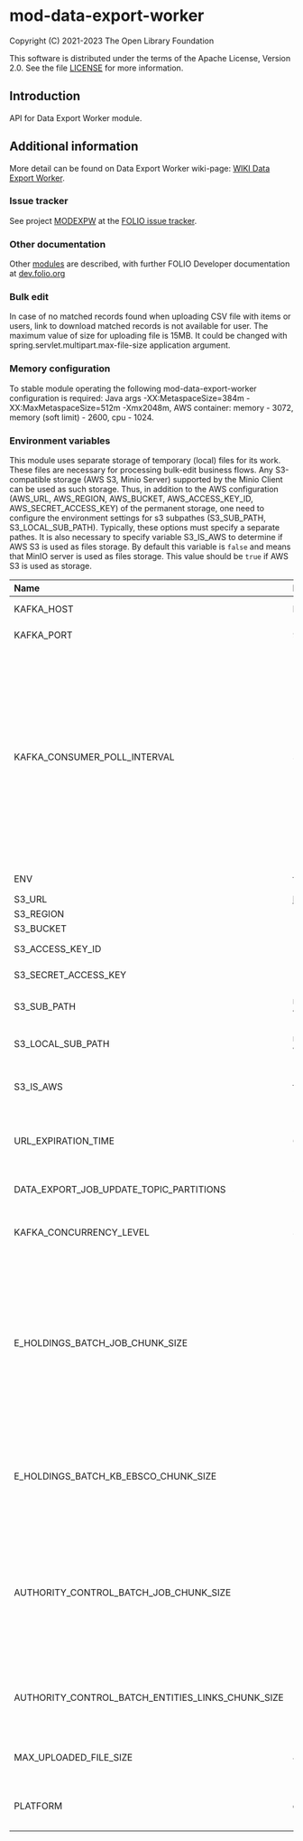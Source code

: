 # mod-data-export-worker

Copyright (C) 2021-2023 The Open Library Foundation

This software is distributed under the terms of the Apache License,
Version 2.0. See the file [LICENSE](LICENSE) for more information.

## Introduction
API for Data Export Worker module.

## Additional information
More detail can be found on Data Export Worker wiki-page: [WIKI Data Export Worker](https://wiki.folio.org/pages/viewpage.action?pageId=52134948).

### Issue tracker
See project [MODEXPW](https://issues.folio.org/browse/MODEXPW)
at the [FOLIO issue tracker](https://dev.folio.org/guidelines/issue-tracker).

### Other documentation
Other [modules](https://dev.folio.org/source-code/#server-side) are described,
with further FOLIO Developer documentation at
[dev.folio.org](https://dev.folio.org/)

### Bulk edit
In case of no matched records found when uploading CSV file with items or users, link to download matched records is not available for user.
The maximum value of size for uploading file is 15MB. It could be changed with spring.servlet.multipart.max-file-size application argument.

### Memory configuration
To stable module operating the following mod-data-export-worker configuration is required: Java args -XX:MetaspaceSize=384m -XX:MaxMetaspaceSize=512m -Xmx2048m,
AWS container: memory - 3072, memory (soft limit) - 2600, cpu - 1024.

### Environment variables
This module uses separate storage of temporary (local) files for its work. These files are necessary for processing bulk-edit business flows. 
Any S3-compatible storage (AWS S3, Minio Server) supported by the Minio Client can be used as such storage. Thus, in addition to the 
AWS configuration (AWS_URL, AWS_REGION, AWS_BUCKET, AWS_ACCESS_KEY_ID, AWS_SECRET_ACCESS_KEY) of the permanent storage, 
one need to configure the environment settings for s3 subpathes (S3_SUB_PATH, S3_LOCAL_SUB_PATH). 
Typically, these options must specify a separate pathes.
It is also necessary to specify variable S3_IS_AWS to determine if AWS S3 is used as files storage. By default this variable is `false` and means that MinIO server is used as files storage.
This value should be `true` if AWS S3 is used as storage.

| Name                                              | Default value                 | Description                                                                                                                                                                                           |
|:--------------------------------------------------|:------------------------------|:------------------------------------------------------------------------------------------------------------------------------------------------------------------------------------------------------|
| KAFKA_HOST                                        | localhost                     | Kafka broker hostname                                                                                                                                                                                 |
| KAFKA_PORT                                        | 9092                          | Kafka broker port                                                                                                                                                                                     |
| KAFKA_CONSUMER_POLL_INTERVAL                      | 3600000                       | Max interval before next poll. If long record processing is in place and interval exceeded then consumer will be kicked out of the group and another consumer will start processing the same message. |
| ENV                                               | folio                         | Environment name                                                                                                                                                                                      |
| S3_URL                                            | http://127.0.0.1:9000/        | AWS url                                                                                                                                                                                               |
| S3_REGION                                         | -                             | AWS region                                                                                                                                                                                            |
| S3_BUCKET                                         | -                             | AWS bucket                                                                                                                                                                                            |
| S3_ACCESS_KEY_ID                                  | -                             | AWS access key                                                                                                                                                                                        |
| S3_SECRET_ACCESS_KEY                              | -                             | AWS secret key                                                                                                                                                                                        |
| S3_SUB_PATH                                       | mod-data-export-worker/remote | S3 subpath for files storage                                                                                                                                                                          |
| S3_LOCAL_SUB_PATH                                 | mod-data-export-worker/local  | S3 subpath for local files storage                                                                                                                                                                    |
| S3_IS_AWS                                         | false                         | Specify if AWS S3 is used as files storage                                                                                                                                                            |
| URL_EXPIRATION_TIME                               | 604800                        | Presigned url expiration time (in seconds)                                                                                                                                                            |
| DATA_EXPORT_JOB_UPDATE_TOPIC_PARTITIONS           | 50                            | Number of partitions for topic                                                                                                                                                                        |
| KAFKA_CONCURRENCY_LEVEL                           | 30                            | Concurrency level of kafka listener                                                                                                                                                                   |
| E_HOLDINGS_BATCH_JOB_CHUNK_SIZE                   | 100                           | Specify chunk size for eHoldings export job which will be used to query data from kb-ebsco, write to database, read from database and write to file                                                   |
| E_HOLDINGS_BATCH_KB_EBSCO_CHUNK_SIZE              | 100                           | Amount to retrieve per request to mod-kb-ebsco-java (100 is max acceptable value)                                                                                                                     |
| AUTHORITY_CONTROL_BATCH_JOB_CHUNK_SIZE            | 100                           | Specify chunk size for authority control export job which will be used to query data from entities-links, and write to file                                                                           |
| AUTHORITY_CONTROL_BATCH_ENTITIES_LINKS_CHUNK_SIZE | 100                           | Amount to retrieve per request to mod-entities-links                                                                                                                                                  |
| MAX_UPLOADED_FILE_SIZE                            | 40MB                          | Specifies multipart upload file size                                                                                                                                                                  |
| PLATFORM                                          | okapi                         | Specifies if okapi or eureka platform                                                                                                                                                                 |
